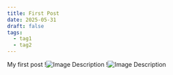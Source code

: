 ```yaml
---
title: First Post
date: 2025-05-31
draft: false
tags:
  - tag1
  - tag2
---
```

My first post
!![Image Description](/blog/images/Pasted%20image%2020250531222013.png)
!![Image Description](/blog/images/Pasted%20image%2020250531222707.png)